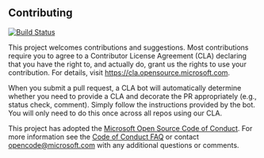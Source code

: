 
## Contributing

[![Build Status](https://dev.azure.com/ohadse0211/Space%20Game%20-%20web%20-%20Multistage/_apis/build/status/mslearn-tailspin-spacegame-web-deploy?branchName=release)](https://dev.azure.com/ohadse0211/Space%20Game%20-%20web%20-%20Multistage/_build/latest?definitionId=16&branchName=release)

This project welcomes contributions and suggestions.  Most contributions require you to agree to a
Contributor License Agreement (CLA) declaring that you have the right to, and actually do, grant us
the rights to use your contribution. For details, visit https://cla.opensource.microsoft.com.

When you submit a pull request, a CLA bot will automatically determine whether you need to provide
a CLA and decorate the PR appropriately (e.g., status check, comment). Simply follow the instructions
provided by the bot. You will only need to do this once across all repos using our CLA.

This project has adopted the [Microsoft Open Source Code of Conduct](https://opensource.microsoft.com/codeofconduct/).
For more information see the [Code of Conduct FAQ](https://opensource.microsoft.com/codeofconduct/faq/) or
contact [opencode@microsoft.com](mailto:opencode@microsoft.com) with any additional questions or comments.
